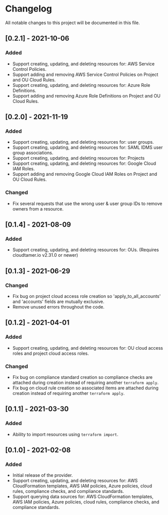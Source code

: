 # Changelog

All notable changes to this project will be documented in this file.

## [0.2.1] - 2021-10-06
### Added
- Support creating, updating, and deleting resources for: AWS Service Control Policies.
- Support adding and removing AWS Service Control Policies on Project and OU Cloud Rules.
- Support creating, updating, and deleting resources for: Azure Role Definitions.
- Support adding and removing Azure Role Definitions on Project and OU Cloud Rules.

## [0.2.0] - 2021-11-19
### Added
- Support creating, updating, and deleting resources for: user groups.
- Support creating, updating, and deleting resources for: SAML IDMS user group associations.
- Support creating, updating, and deleting resources for: Projects
- Support creating, updating, and deleting resources for: Google Cloud IAM Roles.
- Support adding and removing Google Cloud IAM Roles on Project and OU Cloud Rules.

### Changed
- Fix several requests that use the wrong user & user group IDs to remove owners from a resource.

## [0.1.4] - 2021-08-09
### Added
- Support creating, updating, and deleting resources for: OUs. (Requires cloudtamer.io v2.31.0 or newer)

## [0.1.3] - 2021-06-29
### Changed
- Fix bug on project cloud access role creation so 'apply_to_all_accounts' and 'accounts' fields are mutually exclusive.
- Remove unused errors throughout the code.

## [0.1.2] - 2021-04-01
### Added
- Support creating, updating, and deleting resources for: OU cloud access roles and project cloud access roles.

### Changed
- Fix bug on compliance standard creation so compliance checks are attached during creation instead of requiring another `terraform apply`.
- Fix bug on cloud rule creation so associated items are attached during creation instead of requiring another `terraform apply`.

## [0.1.1] - 2021-03-30
### Added
- Ability to import resources using `terraform import`.

## [0.1.0] - 2021-02-08
### Added
- Initial release of the provider.
- Support creating, updating, and deleting resources for: AWS CloudFormation templates, AWS IAM policies, Azure policies, cloud rules, compliance checks, and compliance standards.
- Support querying data sources for: AWS CloudFormation templates, AWS IAM policies, Azure policies, cloud rules, compliance checks, and compliance standards.
